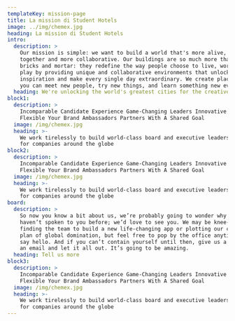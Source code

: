 ```yaml
---
templateKey: mission-page
title: La mission di Student Hotels
image: ../img/chemex.jpg
heading: La mission di Student Hotels
intro:
  description: >
    Our mission is simple: we want to build a world that's more alive, more
    together and more collaborative. Our buildings are so much more than just
    bricks and mortar: they redefine the way people choose to live, work and
    play by providing unique and collaborative environments that unlock
    inspiration and make every single day extraordinary. We create places where
    you can meet new people, try new things, and learn something new every day.
  heading: We're unlocking the world's greatest cities for the creative and ambitious
block1:
  description: >
    Incomparable Candidate Experience Game-Changing Leaders Innovative and
    Flexible Your Brand Ambassadors Partners With A Shared Goal
  image: /img/chemex.jpg
  heading: >-
    We work tirelessly to build world-class board and executive leadership teams
    for companies around the globe
block2:
  description: >
    Incomparable Candidate Experience Game-Changing Leaders Innovative and
    Flexible Your Brand Ambassadors Partners With A Shared Goal
  image: /img/chemex.jpg
  heading: >-
    We work tirelessly to build world-class board and executive leadership teams
    for companies around the globe
board:
  description: >
    So now you know a bit about us, we’re probably going to wonder why we
    haven’t spoken to you before; we’d love to see you. We may be knee-deep in
    finding the team to build a new life-changing app or plotting our clients’
    plan of global domination, but feel free to pop by the office anytime and
    say hello. And if you can’t contain yourself until then, give us a call, or
    an email and let it all out. It’s going to be amazing.
  heading: Tell us more
block3:
  description: >
    Incomparable Candidate Experience Game-Changing Leaders Innovative and
    Flexible Your Brand Ambassadors Partners With A Shared Goal
  image: /img/chemex.jpg
  heading: >-
    We work tirelessly to build world-class board and executive leadership teams
    for companies around the globe
---
```


